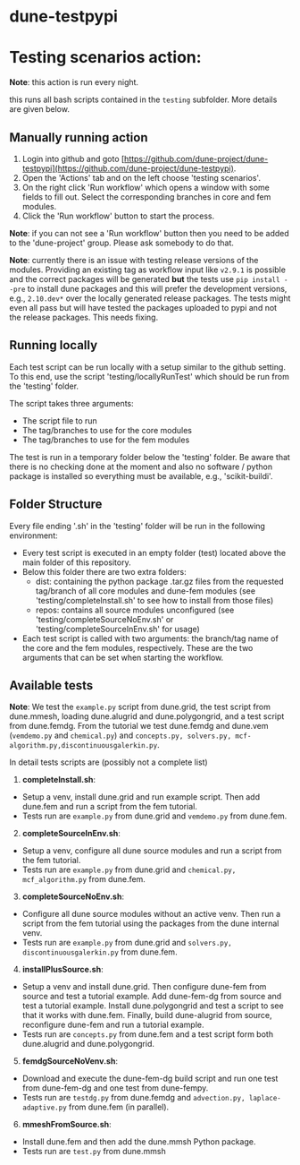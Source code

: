 # dune-testpypi

# Testing scenarios action:

__Note__: this action is run every night.

this runs all bash scripts contained in the `testing` subfolder. More details are given below.

Manually running action
------------------------

1. Login into github and goto [https://github.com/dune-project/dune-testpypi](https://github.com/dune-project/dune-testpypi).
2. Open the 'Actions' tab and on the left choose 'testing scenarios'.
3. On the right click 'Run workflow' which opens a window with some fields to
fill out. Select the corresponding branches in core and fem modules.
4. Click the 'Run workflow' button to start the process.

__Note__: if you can not see a 'Run workflow' button then you need to be
added to the 'dune-project' group. Please ask somebody to do that.

__Note__: currently there is an issue with testing release versions of the modules. Providing an existing tag as workflow input like `v2.9.1` is possible and the correct packages will be generated __but__ the tests use `pip install --pre` to install dune packages and this will prefer the development versions, e.g., `2.10.dev*` over the locally generated release packages. The tests might even all pass but will have tested the packages uploaded to pypi and not the release packages. This needs fixing.

Running locally
---------------
Each test script can be run locally with a setup similar to the github setting.
To this end, use the script 'testing/locallyRunTest' which should be run from the 'testing' folder.

The script takes three arguments:
- The script file to run
- The tag/branches to use for the core modules
- The tag/branches to use for the fem modules

The test is run in a temporary folder below the 'testing' folder.
Be aware that there is no checking done at the moment and also no software / python
package is installed so everything must be available, e.g., 'scikit-buildi'.

Folder Structure
----------------
Every file ending '.sh' in the 'testing' folder will be run in the following environment:
- Every test script is executed in an empty folder (test) located above the
  main folder of this repository.
- Below this folder there are two extra folders:
  - dist: containing the python package .tar.gz files from the requested
    tag/branch of all core modules and dune-fem modules
    (see 'testing/completeInstall.sh' to see how to install from those files)
  - repos: contains all source modules unconfigured
    (see 'testing/completeSourceNoEnv.sh' or 'testing/completeSourceInEnv.sh' for usage)
- Each test script is called with two arguments: the branch/tag name of the
  core and the fem modules, respectively. These are the two arguments that
  can be set when starting the workflow.


Available tests
---------------

__Note__: We test the `example.py` script from dune.grid,
          the test script from dune.mmesh, loading dune.alugrid and dune.polygongrid,
          and a test script from dune.femdg.
          From the tutorial we test dune.femdg and dune.vem (`vemdemo.py` and `chemical.py`)
          and `concepts.py, solvers.py, mcf-algorithm.py,discontinuousgalerkin.py`.

In detail tests scripts are (possibly not a complete list)

1. __completeInstall.sh__:
  - Setup a venv, install dune.grid and run example script. Then add dune.fem and run a script from the fem tutorial.
  - Tests run are `example.py` from dune.grid and `vemdemo.py` from dune.fem.
2. __completeSourceInEnv.sh__:
  - Setup a venv, configure all dune source modules and run a script from the fem tutorial.
  - Tests run are `example.py` from dune.grid and `chemical.py, mcf_algorithm.py` from dune.fem.
3. __completeSourceNoEnv.sh__:
  - Configure all dune source modules without an active venv.
    Then run a script from the fem tutorial using the packages from the dune internal venv.
  - Tests run are `example.py` from dune.grid and `solvers.py, discontinuousgalerkin.py` from dune.fem.
4. __installPlusSource.sh__:
  - Setup a venv and install dune.grid.
    Then configure dune-fem from source and test a tutorial example.
    Add dune-fem-dg from source and test a tutorial example.
    Install dune.polygongrid and test a script to see that it works with dune.fem.
    Finally, build dune-alugrid from source, reconfigure dune-fem and run a tutorial example.
  - Tests run are `concepts.py` from dune.fem and a test script
    form both dune.alugrid and dune.polygongrid.
5. __femdgSourceNoVenv.sh__:
  - Download and execute the dune-fem-dg build script and run one test from dune-fem-dg and one test from dune-fempy.
  - Tests run are `testdg.py` from dune.femdg and `advection.py, laplace-adaptive.py` from dune.fem (in parallel).
6. __mmeshFromSource.sh__:
  - Install dune.fem and then add the dune.mmsh Python package.
  - Tests run are `test.py` from dune.mmsh
